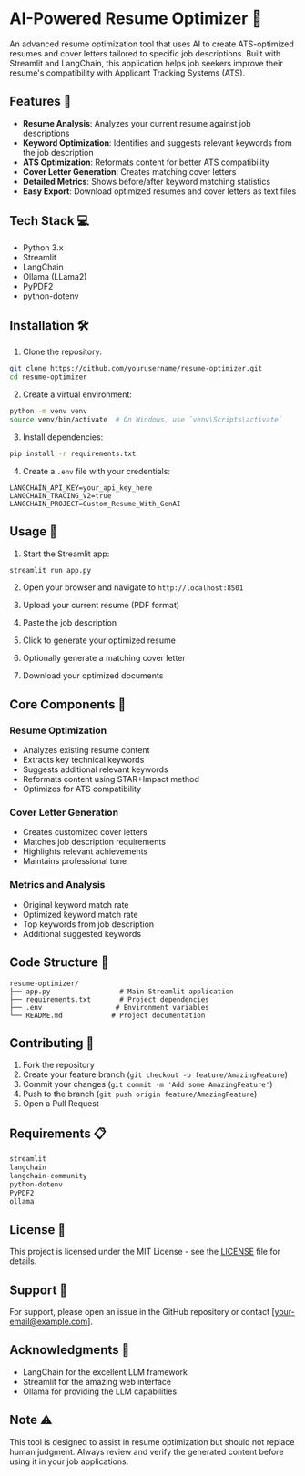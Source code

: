 # AI-Powered Resume Optimizer 🚀

An advanced resume optimization tool that uses AI to create ATS-optimized resumes and cover letters tailored to specific job descriptions. Built with Streamlit and LangChain, this application helps job seekers improve their resume's compatibility with Applicant Tracking Systems (ATS).

## Features 🌟

- **Resume Analysis**: Analyzes your current resume against job descriptions
- **Keyword Optimization**: Identifies and suggests relevant keywords from the job description
- **ATS Optimization**: Reformats content for better ATS compatibility
- **Cover Letter Generation**: Creates matching cover letters
- **Detailed Metrics**: Shows before/after keyword matching statistics
- **Easy Export**: Download optimized resumes and cover letters as text files

## Tech Stack 💻

- Python 3.x
- Streamlit
- LangChain
- Ollama (LLama2)
- PyPDF2
- python-dotenv

## Installation 🛠️

1. Clone the repository:
```bash
git clone https://github.com/yourusername/resume-optimizer.git
cd resume-optimizer
```

2. Create a virtual environment:
```bash
python -m venv venv
source venv/bin/activate  # On Windows, use `venv\Scripts\activate`
```

3. Install dependencies:
```bash
pip install -r requirements.txt
```

4. Create a `.env` file with your credentials:
```env
LANGCHAIN_API_KEY=your_api_key_here
LANGCHAIN_TRACING_V2=true
LANGCHAIN_PROJECT=Custom_Resume_With_GenAI
```

## Usage 📝

1. Start the Streamlit app:
```bash
streamlit run app.py
```

2. Open your browser and navigate to `http://localhost:8501`

3. Upload your current resume (PDF format)

4. Paste the job description

5. Click to generate your optimized resume

6. Optionally generate a matching cover letter

7. Download your optimized documents

## Core Components 🔧

### Resume Optimization

- Analyzes existing resume content
- Extracts key technical keywords
- Suggests additional relevant keywords
- Reformats content using STAR+Impact method
- Optimizes for ATS compatibility

### Cover Letter Generation

- Creates customized cover letters
- Matches job description requirements
- Highlights relevant achievements
- Maintains professional tone

### Metrics and Analysis

- Original keyword match rate
- Optimized keyword match rate
- Top keywords from job description
- Additional suggested keywords

## Code Structure 📂

```
resume-optimizer/
├── app.py                 # Main Streamlit application
├── requirements.txt       # Project dependencies
├── .env                  # Environment variables
└── README.md            # Project documentation
```

## Contributing 🤝

1. Fork the repository
2. Create your feature branch (`git checkout -b feature/AmazingFeature`)
3. Commit your changes (`git commit -m 'Add some AmazingFeature'`)
4. Push to the branch (`git push origin feature/AmazingFeature`)
5. Open a Pull Request

## Requirements 📋

```txt
streamlit
langchain
langchain-community
python-dotenv
PyPDF2
ollama
```

## License 📄

This project is licensed under the MIT License - see the [LICENSE](LICENSE) file for details.

## Support 💬

For support, please open an issue in the GitHub repository or contact [your-email@example.com].

## Acknowledgments 🙏

- LangChain for the excellent LLM framework
- Streamlit for the amazing web interface
- Ollama for providing the LLM capabilities

## Note ⚠️

This tool is designed to assist in resume optimization but should not replace human judgment. Always review and verify the generated content before using it in your job applications.
